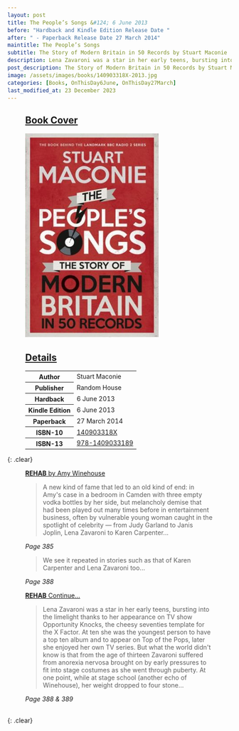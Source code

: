 ```yaml
---
layout: post
title: The People’s Songs &#124; 6 June 2013
before: "Hardback and Kindle Edition Release Date "
after: " - Paperback Release Date 27 March 2014"
maintitle: The People’s Songs
subtitle: The Story of Modern Britain in 50 Records by Stuart Maconie
description: Lena Zavaroni was a star in her early teens, bursting into the limelight thanks to her appearance on TV show Opportunity Knocks, the cheesy seventies template for the X Factor. At ten she was the youngest person to have a top ten album and to appear on Top of the Pops, later she enjoyed her own TV series. But what the world didn't know is that from the age of thirteen Zavaroni suffered from anorexia nervosa brought on by early pressures to fit into stage costumes as she went through puberty. At one point, while at stage school (another echo of Winehouse), her weight dropped to four stone...
post_description: The Story of Modern Britain in 50 Records by Stuart Maconie.
image: /assets/images/books/140903318X-2013.jpg
categories: [Books, OnThisDay6June, OnThisDay27March]
last_modified_at: 23 December 2023
---
```


<figure class="fig1">
<h2 id="cover"><a href="#cover">Book Cover</a></h2>
<img src="/assets/images/books/140903318X-2013.jpg" alt="Front Book Cover For The People’s Songs&#58; The Story of Modern Britain in 50 Records by Stuart Maconie" class="full-width" />
</figure>

<figure class="fig2">
<h2 id="details"><a href="#details">Details</a></h2>
<table>
<tr><th>Author</th><td>Stuart Maconie</td></tr>
<tr><th>Publisher</th><td>Random House</td></tr>
<tr><th>Hardback</th><td>6 June 2013</td></tr>
<tr><th>Kindle Edition</th><td>6 June 2013</td></tr>
<tr><th>Paperback</th><td>27 March 2014</td></tr>
<tr><th>ISBN-10</th><td><a href="https://www.google.co.uk/search?q=isbn+140903318X+&ie=utf-8&oe=utf-8&client=firefox-b-ab&gfe_rd=cr&dcr=0&ei=JKS_Wp3NK6rP8Af8-oaACg">140903318X</a></td></tr>
<tr><th>ISBN-13</th><td><a href="https://www.google.co.uk/search?q=isbn+9781409033189&ie=utf-8&oe=utf-8&client=firefox-b-ab&gfe_rd=cr&dcr=0&ei=eaS_WonTIqrP8Af8-oaACg">978-1409033189</a></td></tr>
</table>
</figure>

{: .clear}

<figure class="fig3">
<a href="#rehab1"><strong id="rehab1">REHAB</strong> by Amy Winehouse</a>
<blockquote>A new kind of fame that led to an old kind of end: in Amy's case in a bedroom in Camden with three empty vodka bottles by her side, but melancholy demise that had been played out many times before in entertainment business, often by vulnerable young woman caught in the spotlight of celebrity &#8212; from Judy Garland to Janis Joplin, Lena Zavaroni to Karen Carpenter...</blockquote>
<cite>Page 385</cite>

<blockquote>We see it repeated in stories such as that of Karen Carpenter and Lena Zavaroni too...</blockquote>
<cite>Page 388</cite>
</figure>

<figure class="fig3">
<a href="#rehab2"><strong id="rehab2">REHAB</strong> Continue...</a>
<blockquote>Lena Zavaroni was a star in her early teens, bursting into the limelight thanks to her appearance on TV show Opportunity Knocks, the cheesy seventies template for the X Factor. At ten she was the youngest person to have a top ten album and to appear on Top of the Pops, later she enjoyed her own TV series. But what the world didn't know is that from the age of thirteen Zavaroni suffered from anorexia nervosa brought on by early pressures to fit into stage costumes as she went through puberty. At one point, while at stage school (another echo of Winehouse), her weight dropped to four stone...</blockquote>
<cite>Page 388 & 389</cite>
</figure>

<br />{: .clear}

